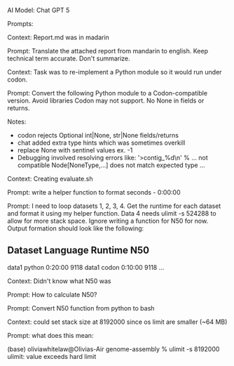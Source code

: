 AI Model: Chat GPT 5

Prompts: 

Context: Report.md was in madarin 

Prompt: Translate the attached report from mandarin to english. Keep technical term accurate. Don't summarize.


Context: Task was to re-implement a Python module so it would run under codon.

Prompt: Convert the following Python module to a Codon-compatible version. Avoid libraries Codon may not support. No None in fields or returns. 

Notes: 
- codon rejects Optional int|None, str|None fields/returns
- chat added extra type hints which was sometimes overkill
- replace None with sentinel values ex. -1
- Debugging involved resolving errors like:
'>contig_%d\n' % … not compatible
Node[NoneType,…] does not match expected type …


Context: Creating evaluate.sh

Prompt: write a helper function to format seconds - 0:00:00

Prompt: I need to loop datasets 1, 2, 3, 4. Get the runtime for each dataset and format it using my helper function. Data 4 needs ulimit -s 524288 to allow for more stack space. Ignore writing a function for N50 for now. Output formation should look like the following: 

Dataset	Language 	Runtime 	N50
-------------------------------------------------------------------------------------------------------
data1	python		0:20:00		9118
data1	codon		0:10:00		9118
...

Context: Didn't know what N50 was 

Prompt: How to calculate N50? 

Prompt: Convert N50 function from python to bash 

Context: could set stack size at 8192000 since os limit are smaller (~64 MB)

Prompt: what does this mean: 

(base) oliviawhitelaw@Olivias-Air genome-assembly % ulimit -s 8192000
ulimit: value exceeds hard limit



